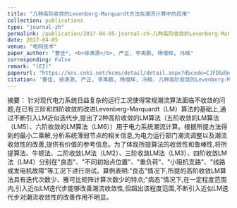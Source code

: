 ```yaml
---
title: "几种高阶收敛的Levenberg-Marquardt方法在潮流计算中的应用"
collection: publications
type: "journal-zh"
permalink: /publication/2017-04-05-journal-zh-几种高阶收敛的Levenberg-Marquardt方法在潮流计算中的应用
date: 2017-04-05
venue: "电网技术"
paper_author: "曹佳*, <b>徐潇源</b>, 严正, 李禹鹏, 杨增辉, 冯楠"
corresponding: False
remark: "(EI)"
paperurl: "https://kns.cnki.net/kcms/detail/detail.aspx?dbcode=CJFD&dbname=CJFDLAST2017&filename=DWJS201704021&uniplatform=NZKPT&v=_rnILaSK9Q1CdybMEap1hsEfXfBwHDDt4-cJARywJXxAwm8RowKeLeXnR4lTa-dL"
citation: '曹佳, 徐潇源, 严正, 李禹鹏, 杨增辉, 冯楠. 几种高阶收敛的Levenberg-Marquardt方法在潮流计算中的应用[J]. <i>电网技术</i>, 2017, 41(04): 1181-1187.'
---
```


摘要：
针对现代电力系统日益复杂的运行工况使得常规潮流算法面临不收敛的问题,在已有三阶和四阶收敛的改进Levenberg-Marquardt（LM）算法的基础上,通过不断引入LM近似迭代步,提出了2种高阶收敛的LM算法（五阶收敛的LM算法（LM5）、六阶收敛的LM算法（LM6））用于电力系统潮流计算。根据所提方法得到的最小二乘解,分析系统薄弱节点的相关信息,为电力运行部门潮流调整以及潮流收敛性的改善,提供有价值的参考信息。为了体现所提算法的收敛性和鲁棒性,将所提算法、牛顿法、二阶收敛LM法（LM2）、三阶收敛LM法（LM3）、四阶收敛LM法（LM4）分别在"良态"、"不同初始点位置"、"重负荷"、"小阻抗支路"、"线路或发电机故障"等工况下进行测试。算例表明:"良态"情况下,所提的高阶收敛LM算法具有迭代次数少、雅可比矩阵计算次数少的特点;"病态"情况下,在一定程度范围内,引入近似LM迭代步能够改善潮流收敛性,但超出该程度范围,不断引入近似LM迭代步对潮流收敛性的改善作用不明显。 